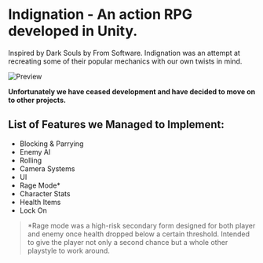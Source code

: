 # Indignation - An action RPG developed in Unity.

Inspired by Dark Souls by From Software.
Indignation was an attempt at recreating some of their popular mechanics with our own twists in mind.

![Preview](https://raw.githubusercontent.com/rgopaul/rgopaul.github.io/master/images/indig1.gif)

**Unfortunately we have ceased development and have decided to move on to other projects.**

## List of Features we Managed to Implement:
- Blocking & Parrying
- Enemy AI
- Rolling
- Camera Systems
- UI
- Rage Mode*
- Character Stats
- Health Items
- Lock On

>*Rage mode was a high-risk secondary form designed for both player and enemy once health dropped below a certain threshold.
Intended to give the player not only a second chance but a whole other playstyle to work around.
